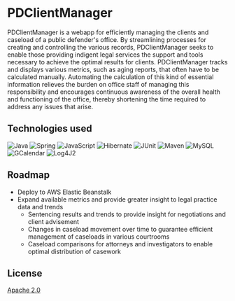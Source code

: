 # PDClientManager

PDClientManager is a webapp for efficiently managing the clients and caseload of a public defender's office. By streamlining processes for creating and controlling the various records, PDClientManager seeks to enable those providing indigent legal services the support and tools necessary to achieve the optimal results for clients. PDClientManager tracks and displays various metrics, such as aging reports, that often have to be calculated manually. Automating the calculation of this kind of essential information relieves the burden on office staff of managing this responsibility and encourages continuous awareness of the overall health and functioning of the office, thereby shortening the time required to address any issues that arise.

## Technologies used

![Java](https://img.shields.io/badge/-Java-brightgreen) ![Spring](https://img.shields.io/badge/-Spring_Framework--Data--Security--AOP-blue) ![JavaScript](https://img.shields.io/badge/-JavaScript-lightgrey) ![Hibernate](https://img.shields.io/badge/-Hibernate-9cf) ![JUnit](https://img.shields.io/badge/-JUnit-red) ![Maven](https://img.shields.io/badge/-Maven-yellow) ![MySQL](https://img.shields.io/badge/-MySQL-blueviolet) ![GCalendar](https://img.shields.io/badge/-Google_Calendar_API-orange) ![Log4J2](https://img.shields.io/badge/-Log4J2-yellowgreen)

## Roadmap

* Deploy to AWS Elastic Beanstalk
* Expand available metrics and provide greater insight to legal practice data and trends
  * Sentencing results and trends to provide insight for negotiations and client advisement
  * Changes in caseload movement over time to guarantee efficient management of caseloads in various courtrooms
  * Caseload comparisons for attorneys and investigators to enable optimal distribution of casework


## License
[Apache 2.0](https://choosealicense.com/licenses/apache-2.0/)
